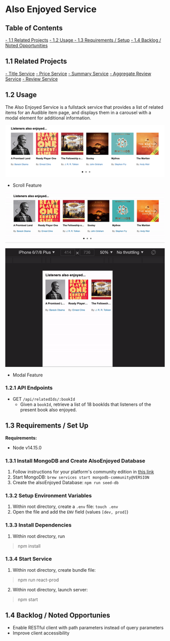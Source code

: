 # Also Enjoyed Service
## Table of Contents
[- 1.1 Related Projects](#1.1-related-projects)
[- 1.2 Usage ](#1.2-usage)
[- 1.3 Requirements / Setup](#1.3-requirements-/-setup)
[- 1.4 Backlog / Noted Opportunities](1.4-backlog-/-noted-opportunities)

## 1.1 Related Projects
[- Title Service](https://github.com/huang-pei-mei/title-service)
[- Price Service](https://github.com/huang-pei-mei/price-service)
[- Summary Service](https://github.com/huang-pei-mei/FEC-Publishers-Summary)
[- Aggregate Review Service](https://github.com/huang-pei-mei/FEC-Agg.Review)
[- Review Service](https://github.com/huang-pei-mei/reviews-service)

## 1.2 Usage
The Also Enjoyed Service is a fullstack service that provides a list of related items for an Audible item page, and displays them in a carousel with a modal element for additional information.

![Also Enjoyed Service Demo](./readmeAssets/listenersAlsoEnjoyedCover.png)

- Scroll Feature

![Also Enjoyed Service Scroll](./readmeAssets/alsoEnjoyedService_desktopScroll.gif)

![Also Enjoyed Service Phone Scroll](./readmeAssets/alsoEnjoyedService_mobileScroll.gif)

- Modal Feature

### 1.2.1 API Endpoints
- GET `/api/relatedIds/:bookId`
  - Given a `bookId`, retrieve a list of 18 bookIds that listeners of the present book also enjoyed.

## 1.3 Requirements / Set Up
**Requirements:**
- Node v14.15.0

### 1.3.1 Install MongoDB and Create AlsoEnjoyed Database
1. Follow instructions for your platform's community edition in [this link](https://docs.mongodb.com/manual/installation/)
2. Start MongoDB: `brew services start mongodb-community@VERSION`
3. Create the alsoEnjoyed Database: `npm run seed-db`

### 1.3.2 Setup Environment Variables
1. Within root directory, create a `.env` file: `touch .env`
2. Open the file and add the `ENV` field (values `[dev, prod]`)

### 1.3.3 Install Dependencies
1. Within root directory, run
> npm install

### 1.3.4 Start Service
1. Within root directory, create bundle file:
> npm run react-prod
2. Within root directory, launch server:
> npm start

## 1.4 Backlog / Noted Opportunies
- Enable RESTful client with path parameters instead of query parameters
- Improve client accessibility